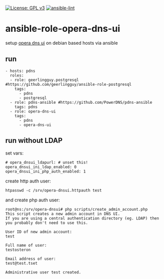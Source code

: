 [![License: GPL v3](https://img.shields.io/badge/License-GPL%20v3-blue.svg)](http://www.gnu.org/licenses/gpl-3.0)
[![ansible-lint](https://github.com/Rosa-Luxemburgstiftung-Berlin/ansible-role-opera-dns-ui/actions/workflows/lint.yml/badge.svg)](https://github.com/Rosa-Luxemburgstiftung-Berlin/ansible-role-opera-dns-ui/actions/workflows/lint.yml)

# ansible-role-opera-dns-ui
setup [opera dns ui](https://github.com/operasoftware/dns-ui) on debian based hosts via ansible

## run

```
- hosts: pdns
  roles:
  - role: geerlingguy.postgresql #https://github.com/geerlingguy/ansible-role-postgresql
    tags:
      - pdns
      - postgresql
  - role: pdns-ansible #https://github.com/PowerDNS/pdns-ansible
    tags: pdns
  - role: opera-dns-ui
    tags:
      - pdns
      - opera-dns-ui

```

## run without LDAP
set vars:
```
# opera_dnsui_ldapurl: # unset this!
opera_dnsui_ini_ldap_enabled: 0
opera_dnsui_ini_php_auth_enabled: 1
```

create http auth user:
```
htpasswd -c /srv/opera-dnsui.httpauth test
```
and create php auth user:
```
root@ns:/srv/opera-dnsui# php scripts/create_admin_account.php
This script creates a new admin account in DNS UI.
If you are using a central authentication directory (eg. LDAP) then
you probably don't need to use this.

User ID of new admin account:
test

Full name of user:
testosteron

Email address of user:
test@test.tset

Administrative user test created.
```
